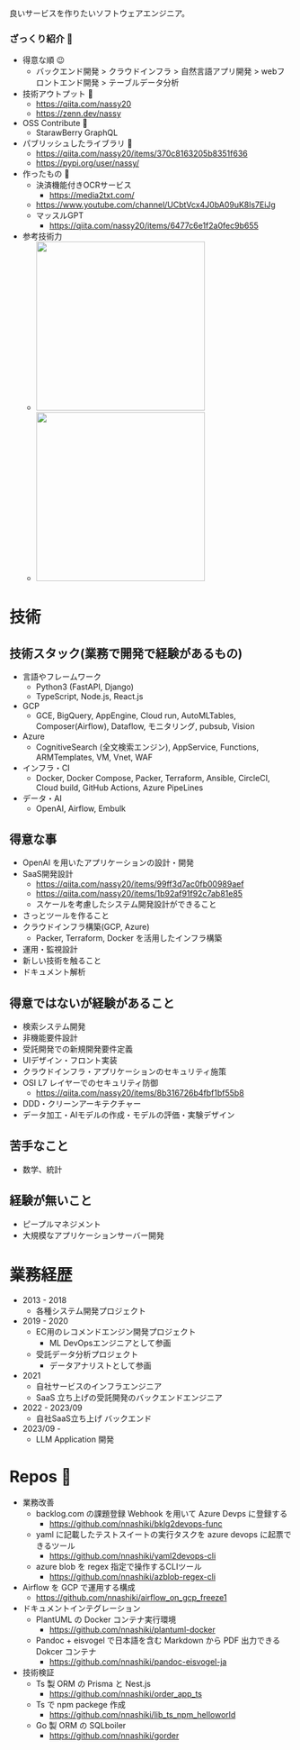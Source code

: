 良いサービスを作りたいソフトウェアエンジニア。


### ざっくり紹介 👋

- 得意な順 😉
  - バックエンド開発 > クラウドインフラ > 自然言語アプリ開発 > webフロントエンド開発 > テーブルデータ分析
- 技術アウトプット 🏃
   - https://qiita.com/nassy20
   - https://zenn.dev/nassy
- OSS Contribute 🤝
   - StarawBerry GraphQL
- パブリッシュしたライブラリ 🚀
   - https://qiita.com/nassy20/items/370c8163205b8351f636
   - https://pypi.org/user/nassy/
- 作ったもの 🔨
   - 決済機能付きOCRサービス
       - https://media2txt.com/
   - https://www.youtube.com/channel/UCbtVcx4J0bA09uK8ls7EiJg
   - マッスルGPT
       - https://qiita.com/nassy20/items/6477c6e1f2a0fec9b655
- 参考技術力
    - <img width="300" src="https://github.com/nnashiki/nnashiki/assets/14922132/0e6d328e-ff02-4145-8930-5b9b8bfa7f3c">
    - <img width="300" src="https://github.com/nnashiki/nnashiki/assets/14922132/aa795925-d8f6-4b2a-853c-f88ecfdf5f61">

# 技術
## 技術スタック(業務で開発で経験があるもの)
- 言語やフレームワーク
  - Python3 (FastAPI, Django)
  - TypeScript, Node.js, React.js
- GCP
  - GCE, BigQuery, AppEngine, Cloud run, AutoMLTables, Composer(Airflow), Dataflow, モニタリング, pubsub, Vision
- Azure
  - CognitiveSearch (全文検索エンジン), AppService, Functions, ARMTemplates, VM, Vnet, WAF
- インフラ・CI
  - Docker, Docker Compose, Packer, Terraform, Ansible, CircleCI, Cloud build, GitHub Actions, Azure PipeLines
- データ・AI
  - OpenAI, Airflow, Embulk

## 得意な事 
- OpenAI を用いたアプリケーションの設計・開発
- SaaS開発設計
    - https://qiita.com/nassy20/items/99ff3d7ac0fb00989aef
    - https://qiita.com/nassy20/items/1b92af91f92c7ab81e85
    - スケールを考慮したシステム開発設計ができること
- さっとツールを作ること
- クラウドインフラ構築(GCP, Azure)
    - Packer, Terraform, Docker を活用したインフラ構築
- 運用・監視設計
- 新しい技術を触ること
- ドキュメント解析

## 得意ではないが経験があること

- 検索システム開発
- 非機能要件設計
- 受託開発での新規開発要件定義
- UIデザイン・フロント実装
- クラウドインフラ・アプリケーションのセキュリティ施策
- OSI L7 レイヤーでのセキュリティ防御
  - https://qiita.com/nassy20/items/8b316726b4fbf1bf55b8
- DDD・クリーンアーキテクチャー
- データ加工・AIモデルの作成・モデルの評価・実験デザイン

## 苦手なこと

- 数学、統計

## 経験が無いこと

- ピープルマネジメント
- 大規模なアプリケーションサーバー開発

# 業務経歴
- 2013 - 2018
  - 各種システム開発プロジェクト
- 2019 - 2020
  - EC用のレコメンドエンジン開発プロジェクト
      - ML DevOpsエンジニアとして参画
  - 受託データ分析プロジェクト
      - データアナリストとして参画
- 2021
  - 自社サービスのインフラエンジニア
  - SaaS 立ち上げの受託開発のバックエンドエンジニア
- 2022 - 2023/09
  - 自社SaaS立ち上げ バックエンド
- 2023/09 -
  - LLM Application 開発

# Repos :rainbow:
    
- 業務改善
    - backlog.com の課題登録 Webhook を用いて Azure Devps に登録する
        - https://github.com/nnashiki/bklg2devops-func
    - yaml に記載したテストスイートの実行タスクを azure devops に起票できるツール
        - https://github.com/nnashiki/yaml2devops-cli
    - azure blob を regex 指定で操作するCLIツール
        - https://github.com/nnashiki/azblob-regex-cli
- Airflow を GCP で運用する構成
    - https://github.com/nnashiki/airflow_on_gcp_freeze1
- ドキュメントインテグレーション
    - PlantUML の Docker コンテナ実行環境
        - https://github.com/nnashiki/plantuml-docker
    - Pandoc + eisvogel で日本語を含む Markdown から PDF 出力できる Dokcer コンテナ
        - https://github.com/nnashiki/pandoc-eisvogel-ja
- 技術検証
    - Ts 製 ORM の Prisma と Nest.js
        - https://github.com/nnashiki/order_app_ts
    - Ts で npm packege 作成
        - https://github.com/nnashiki/lib_ts_npm_helloworld
    - Go 製 ORM の SQLboiler
        - https://github.com/nnashiki/gorder   

